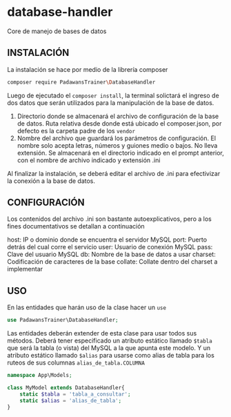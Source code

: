 # database-handler
Core de manejo de bases de datos


## INSTALACIÓN
La instalación se hace por medio de la librería composer
```bash
composer require PadawansTrainer\DatabaseHandler
```

Luego de ejecutado el `composer install`, la terminal solictará el ingreso de dos datos que serán utilizados para la manipulación de la base de datos.

1. Directorio donde se almacenará el archivo de configuración de la base de datos. Ruta relativa desde donde está ubicado el composer.json, por defecto es la carpeta padre de los `vendor`
2. Nombre del archivo que guardará los parámetros de configuración. El nombre solo acepta letras, números y guiones medio o bajos. No lleva extensión. Se almacenará en el directorio indicado en el prompt anterior, con el nombre de archivo indicado y extensión .ini

Al finalizar la instalación, se deberá editar el archivo de .ini para efectivizar la conexión a la base de datos.


## CONFIGURACIÓN
Los contenidos del archivo .ini son bastante autoexplicativos, pero a los fines documentativos se detallan a continuación

host: IP o dominio donde se encuentra el servidor MySQL
port: Puerto detrás del cual corre el servicio
user: Usuario de conexión MySQL
pass: Clave del usuario MySQL
db: Nombre de la base de datos a usar
charset: Codificación de caracteres de la base
collate: Collate dentro del charset a implementar 

## USO
En las entidades que harán uso de la clase hacer un `use`
```php
use PadawansTrainer\DatabaseHandler;
```

Las entidades deberán extender de esta clase para usar todos sus métodos.
Deberá tener especificado un atributo estático llamado `$tabla` que será la tabla (o vista) del MySQL a la que apunta este modelo.
Y un atributo estático llamado `$alias` para usarse como alias de tabla para los ruteos de sus columnas `alias_de_tabla.COLUMNA`

```php 
namespace App\Models;

class MyModel extends DatabaseHandler{
    static $tabla = 'tabla_a_consultar';
    static $alias = 'alias_de_tabla';
}
```